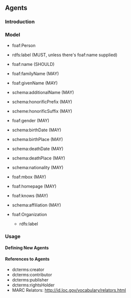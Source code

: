 
## Agents

### Introduction

### Model

* foaf:Person
 * rdfs:label (MUST, unless there's foaf:name supplied)
 * foaf:name (SHOULD) 
 * foaf:familyName (MAY)
 * foaf:givenName (MAY)
 * schema:additionalName (MAY)
 * schema:honorificPrefix (MAY)
 * scheme:honorificSuffix (MAY)

 * foaf:gender (MAY)
 * schema:birthDate (MAY)
 * schema:birthPlace (MAY)
 * schema:deathDate (MAY)
 * schema:deathPlace (MAY)
 * schema:nationality (MAY)

 * foaf:mbox (MAY)
 * foaf:homepage (MAY)
 * foaf:knows (MAY)
 * schema:affiliation (MAY)

* foaf:Organization
  * rdfs:label


### Usage

#### Defining New Agents

#### References to Agents

* dcterms:creator
* dcterms:contributor
* dcterms:publisher
* dcterms:rightsHolder
* MARC Relators: http://id.loc.gov/vocabulary/relators.html



